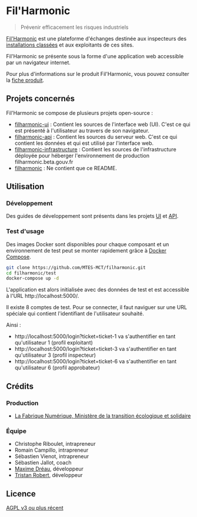 # Fil'Harmonic

> Prévenir efficacement les risques industriels

[Fil'Harmonic](https://filharmonic.beta.gouv.fr) est une plateforme d'échanges destinée aux inspecteurs des [installations classées](http://www.installationsclassees.developpement-durable.gouv.fr) et aux exploitants de ces sites.

Fil'Harmonic se présente sous la forme d'une application web accessible par un navigateur internet.

Pour plus d'informations sur le produit Fil'Harmonic, vous pouvez consulter la [fiche produit](https://beta.gouv.fr/startups/filharmonic.html).


## Projets concernés

Fil'Harmonic se compose de plusieurs projets open-source :
- [filharmonic-ui](https://github.com/MTES-MCT/filharmonic-ui) : Contient les sources de l'interface web (UI). C'est ce qui est présenté à l'utilisateur au travers de son navigateur.
- [filharmonic-api](https://github.com/MTES-MCT/filharmonic-api) : Contient les sources du serveur web. C'est ce qui contient les données et qui est utilisé par l'interface web.
- [filharmonic-infrastructure](https://github.com/MTES-MCT/filharmonic-infrastructure) : Contient les sources de l'infrastructure déployée pour héberger l'environnement de production filharmonic.beta.gouv.fr
- [filharmonic](https://github.com/MTES-MCT/filharmonic) : Ne contient que ce README.


## Utilisation

### Développement

Des guides de développement sont présents dans les projets [UI](https://github.com/MTES-MCT/filharmonic-ui) et [API](https://github.com/MTES-MCT/filharmonic-api).


### Test d'usage

Des images Docker sont disponibles pour chaque composant et un environnement de test peut se monter rapidement grâce à [Docker Compose](https://docs.docker.com/compose/).

```sh
git clone https://github.com/MTES-MCT/filharmonic.git
cd filharmonic/test
docker-compose up -d
```

L'application est alors initialisée avec des données de test et est accessible à l'URL http://localhost:5000/.

Il existe 8 comptes de test.
Pour se connecter, il faut naviguer sur une URL spéciale qui contient l'identifiant de l'utilisateur souhaité.

Ainsi :
- http://localhost:5000/login?ticket=ticket-1 va s'authentifier en tant qu'utilisateur 1 (profil exploitant)
- http://localhost:5000/login?ticket=ticket-3 va s'authentifier en tant qu'utilisateur 3 (profil inspecteur)
- http://localhost:5000/login?ticket=ticket-6 va s'authentifier en tant qu'utilisateur 6 (profil approbateur)


## Crédits

### Production

- [La Fabrique Numérique, Ministère de la transition écologique et solidaire](https://www.ecologique-solidaire.gouv.fr/inauguration-fabrique-numerique-lincubateur-des-ministeres-charges-lecologie-et-des-territoires)

### Équipe

- Christophe Riboulet, intrapreneur
- Romain Campillo, intrapreneur
- Sébastien Vienot, intrapreneur
- Sébastien Jallot, coach
- [Maxime Dréau](https://github.com/totakoko), développeur
- [Tristan Robert](https://github.com/tristanrobert), développeur

## Licence

[AGPL v3 ou plus récent](https://spdx.org/licenses/AGPL-3.0-or-later.html)
